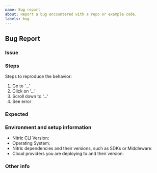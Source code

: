 ```yaml
---
name: Bug report
about: Report a bug encountered with a repo or example code.
labels: bug
---
```


## Bug Report

### Issue

<!-- A clear and concise description of what the bug is. What happened? -->

### Steps

Steps to reproduce the behavior:

<!-- screenshots or code snippets are appreciated. -->

1. Go to '…'
2. Click on '…'
3. Scroll down to '…'
4. See error

### Expected

<!-- A clear and concise description of what you expected to happen. -->

### Environment and setup information

- Nitric CLI Version: <!-- Run `nitric version` and paste your version here. -->
- Operating System:
- Nitric dependencies and their versions, such as SDKs or Middleware:
- Cloud providers you are deploying to and their version:

### Other info

<!-- Add any other details, screenshots or context here. -->
